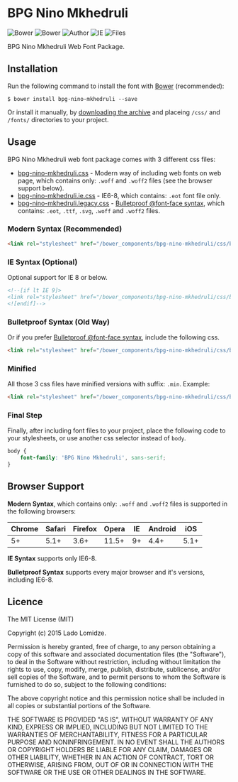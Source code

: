 # BPG Nino Mkhedruli

![Bower](https://img.shields.io/bower/v/bpg-nino-mkhedruli.svg)
![Bower](https://img.shields.io/bower/l/bpg-nino-mkhedruli.svg)
![Author](https://img.shields.io/badge/Font_Author-Besarion_Gugushvili-blue.svg)
![IE](https://img.shields.io/badge/IE_Support-6+-brightgreen.svg)
![Files](https://img.shields.io/badge/Font_Files-.ttf,_.eot,_.svg,_.woff,_.woff2-brightgreen.svg)

BPG Nino Mkhedruli Web Font Package.

## Installation

Run the following command to install the font with [Bower](http://bower.io) (recommended):

```
$ bower install bpg-nino-mkhedruli --save
```

Or install it manually, by [downloading the archive](https://github.com/web-fonts/bpg-nino-mkhedruli/archive/master.zip) and placeing `/css/` and `/fonts/` directories to your project.

## Usage

BPG Nino Mkhedruli web font package comes with 3 different css files:

* [bpg-nino-mkhedruli.css](https://github.com/web-fonts/bpg-nino-mkhedruli/tree/master/css/bpg-nino-mkhedruli.css) - Modern way of including web fonts on web page, which contains only: `.woff` and `.woff2` files (see the browser support below).
* [bpg-nino-mkhedruli.ie.css](https://github.com/web-fonts/bpg-nino-mkhedruli/tree/master/css/bpg-nino-mkhedruli.ie.css) - IE6-8, which contains: `.eot` font file only.
* [bpg-nino-mkhedruli.legacy.css](https://github.com/web-fonts/bpg-nino-mkhedruli/tree/master/css/bpg-nino-mkhedruli.legacy.css) - [Bulletproof @font-face syntax](http://www.paulirish.com/2009/bulletproof-font-face-implementation-syntax/), which contains: `.eot`, `.ttf`, `.svg`, `.woff` and `.woff2` files.

### Modern Syntax (Recommended)

```html
<link rel="stylesheet" href="/bower_components/bpg-nino-mkhedruli/css/bpg-nino-mkhedruli.css">
```

### IE Syntax (Optional)

Optional support for IE 8 or below.

```html
<!--[if lt IE 9]>
<link rel="stylesheet" href="/bower_components/bpg-nino-mkhedruli/css/bpg-nino-mkhedruli.ie.css">
<![endif]-->
```

### Bulletproof Syntax (Old Way)

Or if you prefer [Bulletproof @font-face syntax](http://www.paulirish.com/2009/bulletproof-font-face-implementation-syntax/), include the following css.

```html
<link rel="stylesheet" href="/bower_components/bpg-nino-mkhedruli/css/bpg-nino-mkhedruli.legacy.css">
```

### Minified

All those 3 css files have minified versions with suffix: `.min`. Example:

```html
<link rel="stylesheet" href="/bower_components/bpg-nino-mkhedruli/css/bpg-nino-mkhedruli.min.css">
```

### Final Step

Finally, after including font files to your project, place the following code to your stylesheets, or use another css selector instead of `body`.

```css
body {
    font-family: 'BPG Nino Mkhedruli', sans-serif;
}
```

## Browser Support

**Modern Syntax**, which contains only: `.woff` and `.woff2` files is supported in the following browsers:

| Chrome | Safari | Firefox | Opera | IE   | Android |  iOS  |
| ------ | ------ | ------- | ----- | ---- | ------- | ----- |
| 5+     | 5.1+   | 3.6+    | 11.5+ | 9+   | 4.4+    | 5.1+  |

**IE Syntax** supports only IE6-8.

**Bulletproof Syntax** supports every major browser and it's versions, including IE6-8.

## Licence

The MIT License (MIT)

Copyright (c) 2015 Lado Lomidze.

Permission is hereby granted, free of charge, to any person obtaining a copy
of this software and associated documentation files (the "Software"), to deal
in the Software without restriction, including without limitation the rights
to use, copy, modify, merge, publish, distribute, sublicense, and/or sell
copies of the Software, and to permit persons to whom the Software is
furnished to do so, subject to the following conditions:

The above copyright notice and this permission notice shall be included in
all copies or substantial portions of the Software.

THE SOFTWARE IS PROVIDED "AS IS", WITHOUT WARRANTY OF ANY KIND, EXPRESS OR
IMPLIED, INCLUDING BUT NOT LIMITED TO THE WARRANTIES OF MERCHANTABILITY,
FITNESS FOR A PARTICULAR PURPOSE AND NONINFRINGEMENT. IN NO EVENT SHALL THE
AUTHORS OR COPYRIGHT HOLDERS BE LIABLE FOR ANY CLAIM, DAMAGES OR OTHER
LIABILITY, WHETHER IN AN ACTION OF CONTRACT, TORT OR OTHERWISE, ARISING FROM,
OUT OF OR IN CONNECTION WITH THE SOFTWARE OR THE USE OR OTHER DEALINGS IN
THE SOFTWARE.